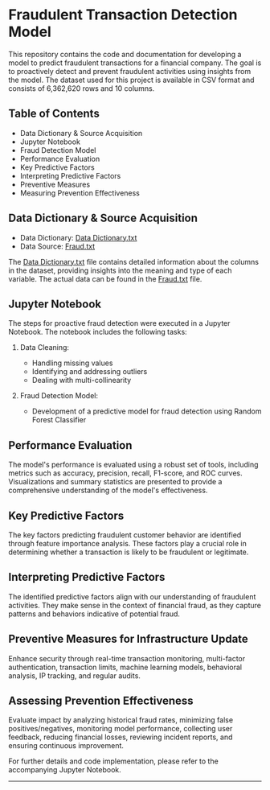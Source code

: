 # Fraudulent Transaction Detection Model

This repository contains the code and documentation for developing a model to predict fraudulent transactions for a financial company. The goal is to proactively detect and prevent fraudulent activities using insights from the model. The dataset used for this project is available in CSV format and consists of 6,362,620 rows and 10 columns.

## Table of Contents
- Data Dictionary & Source Acquisition
- Jupyter Notebook
- Fraud Detection Model
- Performance Evaluation
- Key Predictive Factors
- Interpreting Predictive Factors
- Preventive Measures
- Measuring Prevention Effectiveness

## Data Dictionary & Source Acquisition
- Data Dictionary: [Data Dictionary.txt](Data%20Dictionary.txt)
- Data Source: [Fraud.txt](Fraud.txt)

The [Data Dictionary.txt](Data%20Dictionary.txt) file contains detailed information about the columns in the dataset, providing insights into the meaning and type of each variable. The actual data can be found in the [Fraud.txt](Fraud.txt) file.

## Jupyter Notebook
The steps for proactive fraud detection were executed in a Jupyter Notebook. The notebook includes the following tasks:

1. Data Cleaning:
   - Handling missing values
   - Identifying and addressing outliers
   - Dealing with multi-collinearity

2. Fraud Detection Model:
   - Development of a predictive model for fraud detection using Random Forest Classifier

## Performance Evaluation
The model's performance is evaluated using a robust set of tools, including metrics such as accuracy, precision, recall, F1-score, and ROC curves. Visualizations and summary statistics are presented to provide a comprehensive understanding of the model's effectiveness.

## Key Predictive Factors
The key factors predicting fraudulent customer behavior are identified through feature importance analysis. These factors play a crucial role in determining whether a transaction is likely to be fraudulent or legitimate.

## Interpreting Predictive Factors
The identified predictive factors align with our understanding of fraudulent activities. They make sense in the context of financial fraud, as they capture patterns and behaviors indicative of potential fraud.

## Preventive Measures for Infrastructure Update

Enhance security through real-time transaction monitoring, multi-factor authentication, transaction limits, machine learning models, behavioral analysis, IP tracking, and regular audits.

## Assessing Prevention Effectiveness

Evaluate impact by analyzing historical fraud rates, minimizing false positives/negatives, monitoring model performance, collecting user feedback, reducing financial losses, reviewing incident reports, and ensuring continuous improvement.

For further details and code implementation, please refer to the accompanying Jupyter Notebook.

---
